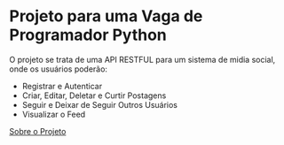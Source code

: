 # Projeto para uma Vaga de Programador Python

O projeto se trata de uma API RESTFUL para um sistema de midia social, onde os usuários poderão:
- Registrar e Autenticar
- Criar, Editar, Deletar e Curtir Postagens
- Seguir e Deixar de Seguir Outros Usuários
- Visualizar o Feed

[Sobre o Projeto](./docs/README.md)